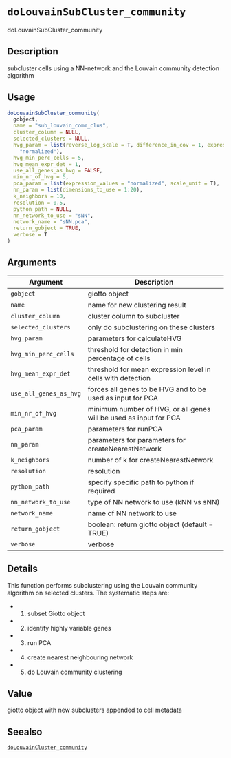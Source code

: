 # `doLouvainSubCluster_community`

doLouvainSubCluster_community


## Description

subcluster cells using a NN-network and the Louvain community detection algorithm


## Usage

```r
doLouvainSubCluster_community(
  gobject,
  name = "sub_louvain_comm_clus",
  cluster_column = NULL,
  selected_clusters = NULL,
  hvg_param = list(reverse_log_scale = T, difference_in_cov = 1, expression_values =
    "normalized"),
  hvg_min_perc_cells = 5,
  hvg_mean_expr_det = 1,
  use_all_genes_as_hvg = FALSE,
  min_nr_of_hvg = 5,
  pca_param = list(expression_values = "normalized", scale_unit = T),
  nn_param = list(dimensions_to_use = 1:20),
  k_neighbors = 10,
  resolution = 0.5,
  python_path = NULL,
  nn_network_to_use = "sNN",
  network_name = "sNN.pca",
  return_gobject = TRUE,
  verbose = T
)
```


## Arguments

Argument      |Description
------------- |----------------
`gobject`     |     giotto object
`name`     |     name for new clustering result
`cluster_column`     |     cluster column to subcluster
`selected_clusters`     |     only do subclustering on these clusters
`hvg_param`     |     parameters for calculateHVG
`hvg_min_perc_cells`     |     threshold for detection in min percentage of cells
`hvg_mean_expr_det`     |     threshold for mean expression level in cells with detection
`use_all_genes_as_hvg`     |     forces all genes to be HVG and to be used as input for PCA
`min_nr_of_hvg`     |     minimum number of HVG, or all genes will be used as input for PCA
`pca_param`     |     parameters for runPCA
`nn_param`     |     parameters for parameters for createNearestNetwork
`k_neighbors`     |     number of k for createNearestNetwork
`resolution`     |     resolution
`python_path`     |     specify specific path to python if required
`nn_network_to_use`     |     type of NN network to use (kNN vs sNN)
`network_name`     |     name of NN network to use
`return_gobject`     |     boolean: return giotto object (default = TRUE)
`verbose`     |     verbose


## Details

This function performs subclustering using the Louvain community algorithm on selected clusters.
 The systematic steps are:
   

*  1. subset Giotto object   

*  2. identify highly variable genes   

*  3. run PCA   

*  4. create nearest neighbouring network   

*  5. do Louvain community clustering


## Value

giotto object with new subclusters appended to cell metadata


## Seealso

[`doLouvainCluster_community`](#dolouvainclustercommunity)


